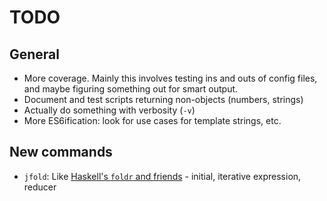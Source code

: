 # TODO

## General

- More coverage. Mainly this involves testing ins and outs of config files, and maybe figuring something out for smart output.
- Document and test scripts returning non-objects (numbers, strings)
- Actually do something with verbosity (`-v`)
- More ES6ification: look for use cases for template strings, etc.

## New commands

- `jfold`: Like [Haskell's `foldr` and friends](https://wiki.haskell.org/Fold) - initial, iterative expression, reducer

